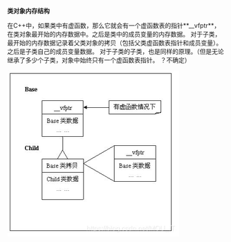 **类对象内存结构** 

​    在C++中，如果类中有虚函数，那么它就会有一个虚函数表的指针**__vfptr**，在类对象最开始的内存数据中。之后是类中的成员变量的内存数据。 对于子类，最开始的内存数据记录着父类对象的拷贝（包括父类虚函数表指针和成员变量）。 之后是子类自己的成员变量数据。 对于子类的子类，也是同样的原理。（但是无论继承了多少个子类，对象中始终只有一个虚函数表指针。 ？不确定）

![](../Images/561c6f94bb8ccb46e8ce4816bf3b7a8d.jpg)